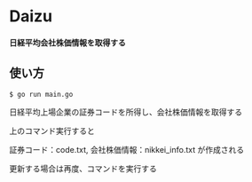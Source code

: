 # Daizu

#### 日経平均会社株価情報を取得する

## 使い方

```
$ go run main.go
```

日経平均上場企業の証券コードを所得し、会社株価情報を取得する

上のコマンド実行すると

証券コード：code.txt,
会社株価情報：nikkei_info.txt
が作成される

更新する場合は再度、コマンドを実行する
